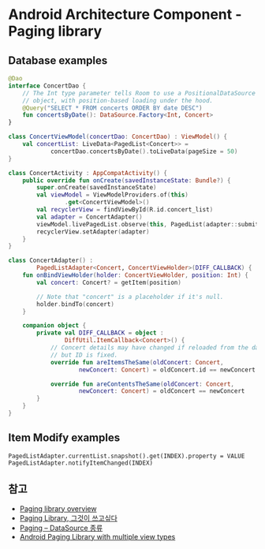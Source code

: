 # Android Architecture Component - Paging library 

## Database examples
```kotlin 
@Dao
interface ConcertDao {
    // The Int type parameter tells Room to use a PositionalDataSource
    // object, with position-based loading under the hood.
    @Query("SELECT * FROM concerts ORDER BY date DESC")
    fun concertsByDate(): DataSource.Factory<Int, Concert>
}

class ConcertViewModel(concertDao: ConcertDao) : ViewModel() {
    val concertList: LiveData<PagedList<Concert>> =
            concertDao.concertsByDate().toLiveData(pageSize = 50)
}

class ConcertActivity : AppCompatActivity() {
    public override fun onCreate(savedInstanceState: Bundle?) {
        super.onCreate(savedInstanceState)
        val viewModel = ViewModelProviders.of(this)
                .get<ConcertViewModel>()
        val recyclerView = findViewById(R.id.concert_list)
        val adapter = ConcertAdapter()
        viewModel.livePagedList.observe(this, PagedList(adapter::submitList))
        recyclerView.setAdapter(adapter)
    }
}

class ConcertAdapter() :
        PagedListAdapter<Concert, ConcertViewHolder>(DIFF_CALLBACK) {
    fun onBindViewHolder(holder: ConcertViewHolder, position: Int) {
        val concert: Concert? = getItem(position)

        // Note that "concert" is a placeholder if it's null.
        holder.bindTo(concert)
    }

    companion object {
        private val DIFF_CALLBACK = object :
                DiffUtil.ItemCallback<Concert>() {
            // Concert details may have changed if reloaded from the database,
            // but ID is fixed.
            override fun areItemsTheSame(oldConcert: Concert,
                    newConcert: Concert) = oldConcert.id == newConcert.id

            override fun areContentsTheSame(oldConcert: Concert,
                    newConcert: Concert) = oldConcert == newConcert
        }
    }
}
```
## Item Modify examples
```
PagedListAdapter.currentList.snapshot().get(INDEX).property = VALUE
PagedListAdapter.notifyItemChanged(INDEX)
```

## 참고
- [Paging library overview ](https://developer.android.com/topic/libraries/architecture/paging/)
- [Paging Library, 그것이 쓰고싶다](https://medium.com/@jungil.han/paging-library-%EA%B7%B8%EA%B2%83%EC%9D%B4-%EC%93%B0%EA%B3%A0%EC%8B%B6%EB%8B%A4-bc2ab4d27b87)
- [Paging – DataSource 종류](https://www.charlezz.com/?p=599)
- [Android Paging Library with multiple view types](https://proandroiddev.com/android-paging-library-with-multiple-view-type-68f85fe1222d)